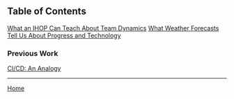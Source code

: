 ## Table of Contents

[What an IHOP Can Teach About Team Dynamics](IHOP.md)
[What Weather Forecasts Tell Us About Progress and Technology](WEATHER.md)

### Previous Work

[CI/CD: An Analogy](https://sailr.co/blog/ci-cd-analogy/)

***
[Home](../index.md)
